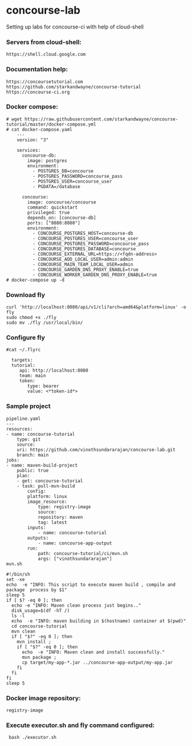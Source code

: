 # concourse-lab
Setting up labs for concourse-ci with help of cloud-shell

### Servers from cloud-shell:
    https://shell.cloud.google.com
  
### Documentation help:
    https://concoursetutorial.com
    https://github.com/starkandwayne/concourse-tutorial
    https://concourse-ci.org

 ### Docker compose:
    # wget https://raw.githubusercontent.com/starkandwayne/concourse-tutorial/master/docker-compose.yml
    # cat docker-compose.yaml 
        ---
        version: "3"

        services:
          concourse-db:
            image: postgres
            environment:
              - POSTGRES_DB=concourse
              - POSTGRES_PASSWORD=concourse_pass
              - POSTGRES_USER=concourse_user
              - PGDATA=/database

          concourse:
            image: concourse/concourse
            command: quickstart
            privileged: true
            depends_on: [concourse-db]
            ports: ["8080:8080"]
            environment:
              - CONCOURSE_POSTGRES_HOST=concourse-db
              - CONCOURSE_POSTGRES_USER=concourse_user
              - CONCOURSE_POSTGRES_PASSWORD=concourse_pass
              - CONCOURSE_POSTGRES_DATABASE=concourse
              - CONCOURSE_EXTERNAL_URL=https://<fqdn-address>
              - CONCOURSE_ADD_LOCAL_USER=admin:admin
              - CONCOURSE_MAIN_TEAM_LOCAL_USER=admin
              - CONCOURSE_GARDEN_DNS_PROXY_ENABLE=true
              - CONCOURSE_WORKER_GARDEN_DNS_PROXY_ENABLE=true
    # docker-compose up -d
  

 ### Download fly 
    curl 'http://localhost:8080/api/v1/cli?arch=amd64&platform=linux' -o fly   
    sudo chmod +x ./fly
    sudo mv ./fly /usr/local/bin/
 ### Configure fly
    #cat ~/.flyrc 

      targets:
      tutorial:
         api: http://localhost:8080
         team: main
         token:
            type: bearer
            value: <*token-id*>

 ### Sample project
    pipeline.yaml
    ---
    resources:
    - name: concourse-tutorial
        type: git
        source:
        uri: https://github.com/vinothsundararajan/concourse-lab.git
        branch: main
    jobs:
    - name: maven-build-project
        public: true
        plan:
        - get: concourse-tutorial
        - task: pull-mvn-build
            config:
            platform: linux
            image_resource:
                type: registry-image
                source: 
                repository: maven
                tag: latest
            inputs:
                - name: concourse-tutorial
            outputs:
                - name: concourse-app-output
            run:
                path: concourse-tutorial/ci/mvn.sh
                args: ["vinothsundararajan"]
    mvn.sh
    
    #!/bin/sh
    set -xe 
    echo  -e "INFO: This script to execute maven build , compile and package  process by $1"
    sleep 5
    if [ $? -eq 0 ]; then
      echo -e "INFO: Maven clean process just begins.."
      disk_usage=$(df -hT /)
      ls -l 
      echo  -e "INFO: maven building in $(hostname) container at $(pwd)"
      cd concourse-tutorial
      mvn clean
      if [ "$?" -eq 0 ]; then
        mvn install ; 
        if [ "$?" -eq 0 ]; then
          echo  -e "INFO: Maven clean and install successfully."
          mvn package ;
          cp target/my-app-*.jar ../concourse-app-output/my-app.jar
        fi
      fi
    fi
    sleep 5

 ### Docker image repository:
    registry-image

 ### Execute executor.sh and fly command configured:
     bash ./executor.sh
